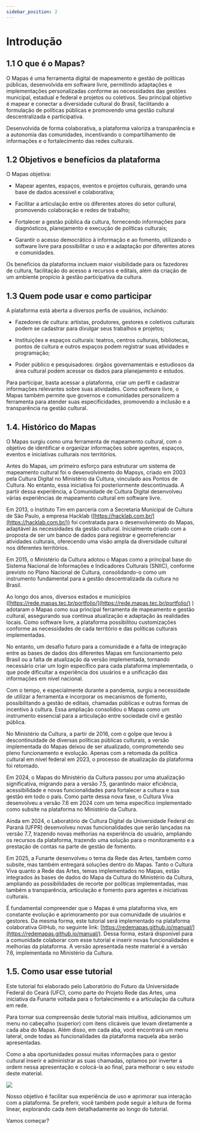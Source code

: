 ```yaml
---
sidebar_position: 2
---
```


# Introdução

## 1.1 O que é o Mapas?

O Mapas é uma ferramenta digital de mapeamento e gestão de políticas públicas, desenvolvida em software livre, permitindo adaptações e implementações personalizadas conforme as necessidades das gestões municipal, estadual e federal e projetos ou coletivos. Seu principal objetivo é mapear e conectar a diversidade cultural do Brasil, facilitando a formulação de políticas públicas e promovendo uma gestão cultural descentralizada e participativa.

Desenvolvida de forma colaborativa, a plataforma valoriza a transparência e a autonomia das comunidades, incentivando o compartilhamento de informações e o fortalecimento das redes culturais.

## 1.2 Objetivos e benefícios da plataforma

O Mapas objetiva:

-   Mapear agentes, espaços, eventos e projetos culturais, gerando uma base de dados acessível e colaborativa;
    
-   Facilitar a articulação entre os diferentes atores do setor cultural, promovendo colaboração e redes de trabalho;
    
-   Fortalecer a gestão pública da cultura, fornecendo informações para diagnósticos, planejamento e execução de políticas culturais;
    
-   Garantir o acesso democrático à informação e ao fomento, utilizando o software livre para possibilitar o uso e a adaptação por diferentes atores e comunidades.
    

Os benefícios da plataforma incluem maior visibilidade para os fazedores de cultura, facilitação do acesso a recursos e editais, além da criação de um ambiente propício à gestão participativa da cultura.

## 1.3 Quem pode usar e como participar

A plataforma está aberta a diversos perfis de usuários, incluindo:

-   Fazedores de cultura: artistas, produtores, gestores e coletivos culturais podem se cadastrar para divulgar seus trabalhos e projetos;
    
-   Instituições e espaços culturais: teatros, centros culturais, bibliotecas, pontos de cultura e outros espaços podem registrar suas atividades e programação;
    
-   Poder público e pesquisadores: órgãos governamentais e estudiosos da área cultural podem acessar os dados para planejamento e estudos.
    

Para participar, basta acessar a plataforma, criar um perfil e cadastrar informações relevantes sobre suas atividades. Como software livre, o Mapas também permite que governos e comunidades personalizem a ferramenta para atender suas especificidades, promovendo a inclusão e a transparência na gestão cultural.

## 1.4. Histórico do Mapas

O Mapas surgiu como uma ferramenta de mapeamento cultural, com o objetivo de identificar e organizar informações sobre agentes, espaços, eventos e iniciativas culturais nos territórios.

Antes do Mapas, um primeiro esforço para estruturar um sistema de mapeamento cultural foi o desenvolvimento do Mapsys, criado em 2003 pela Cultura Digital no Ministério da Cultura, vinculado aos Pontos de Cultura. No entanto, essa iniciativa foi posteriormente descontinuada. A partir dessa experiência, a Comunidade de Cultura Digital desenvolveu várias experiências de mapeamento cultural em software livre.

Em 2013, o Instituto Tim em parceria com a Secretaria Municipal de Cultura de São Paulo, a empresa Hacklab ([https://hacklab.com.br/](https://hacklab.com.br/)) foi contratada para o desenvolvimento do Mapas, adaptável às necessidades da gestão cultural. Inicialmente criado com a proposta de ser um banco de dados para registrar e georreferenciar atividades culturais, oferecendo uma visão ampla da diversidade cultural nos diferentes territórios.

Em 2015, o Ministério da Cultura adotou o Mapas como a principal base do Sistema Nacional de Informações e Indicadores Culturais (SNIIC), conforme previsto no Plano Nacional de Cultura, consolidando-o como um instrumento fundamental para a gestão descentralizada da cultura no Brasil.

Ao longo dos anos, diversos estados e municípios ([https://rede.mapas.tec.br/portfolio/](https://rede.mapas.tec.br/portfolio/) ) adotaram o Mapas como sua principal ferramenta de mapeamento e gestão cultural, assegurando sua contínua atualização e adaptação às realidades locais. Como software livre, a plataforma possibilitou customizações conforme as necessidades de cada território e das políticas culturais implementadas.

No entanto, um desafio futuro para a comunidade é a falta de integração entre as bases de dados dos diferentes Mapas em funcionamento pelo Brasil ou a falta de atualização da versão implementada, tornando necessário criar um login específico para cada plataforma implementada, o que pode dificultar a experiência dos usuários e a unificação das informações em nível nacional.

Com o tempo, e especialmente durante a pandemia, surgiu a necessidade de utilizar a ferramenta e incorporar os mecanismos de fomento, possibilitando a gestão de editais, chamadas públicas e outras formas de incentivo à cultura. Essa ampliação consolidou o Mapas como um instrumento essencial para a articulação entre sociedade civil e gestão pública.

No Ministério da Cultura, a partir de 2016, com o golpe que levou à descontinuidade de diversas políticas públicas culturais, a versão implementada do Mapas deixou de ser atualizado, comprometendo seu pleno funcionamento e evolução. Apenas com a retomada da política cultural em nível federal em 2023, o processo de atualização da plataforma foi retomado.

Em 2024, o Mapas do Ministério da Cultura passou por uma atualização significativa, migrando para a versão 7.5, garantindo maior eficiência, acessibilidade e novas funcionalidades para fortalecer a cultura e sua gestão em todo o país. Como parte dessa nova fase, o Cultura Viva desenvolveu a versão 7.6 em 2024 com um tema específico implementado como subsite na plataforma no Ministério da Cultura.

Ainda em 2024, o Laboratório de Cultura Digital da Universidade Federal do Paraná (UFPR) desenvolveu novas funcionalidades que serão lançadas na versão 7.7, trazendo novas melhorias na experiência do usuário, ampliando os recursos da plataforma, trazendo uma solução para o monitoramento e a prestação de contas na parte de gestão de fomento.

Em 2025, a Funarte desenvolveu o tema da Rede das Artes, também como subsite, mas também entregará soluções dentro do Mapas. Tanto o Cultura Viva quanto a Rede das Artes, temas implementados no Mapas, estão integrados às bases de dados do Mapa da Cultura do Ministério da Cultura, ampliando as possibilidades de recorte por políticas implementadas, mas também a transparência, articulação e fomento para agentes e iniciativas culturais.

É fundamental compreender que o Mapas é uma plataforma viva, em constante evolução e aprimoramento por sua comunidade de usuários e gestores. Da mesma forma, este tutorial será implementado na plataforma colaborativa GitHub, no seguinte link: [https://redemapas.github.io/manual/](https://redemapas.github.io/manual/). Dessa forma, estará disponível para a comunidade colaborar com esse tutorial e inserir novas funcionalidades e melhorias da plataforma. A versão apresentada neste material é a versão 7.6, implementada no Ministério da Cultura.

## 1.5. Como usar esse tutorial

Este tutorial foi elaborado pelo Laboratório do Futuro da Universidade Federal do Ceará (UFC), como parte do Projeto Rede das Artes, uma iniciativa da Funarte voltada para o fortalecimento e a articulação da cultura em rede.

Para tornar sua compreensão deste tutorial mais intuitiva, adicionamos um menu no cabeçalho (superior) com itens clicáveis que levam diretamente a cada aba do Mapas. Além disso, em cada aba, você encontrará um menu lateral, onde todas as funcionalidades da plataforma naquela aba serão apresentadas.

Como a aba oportunidades possui muitas informações para o gestor cultural inserir e administrar as suas chamadas, optamos por inverter a ordem nessa apresentação e colocá-la ao final, para melhorar o seu estudo deste material.

![](https://lh7-rt.googleusercontent.com/docsz/AD_4nXekqjWIj_jbEjyIOkXRq07fZ7lZb2kXehukrjkSYFxBITsRYNAYEH69LklYMxLkFk1l7v2HXRRtNM0BJTZeva8GQRuswY4Tx5EKonl1cM0ICcCIPDfzR1DXDtJxfBSgtucb69n3Xg?key=piPc0_M0Qdl0liSAVcbqa4A4)

Nosso objetivo é facilitar sua experiência de uso e aprimorar sua interação com a plataforma. Se preferir, você também pode seguir a leitura de forma linear, explorando cada item detalhadamente ao longo do tutorial.

Vamos começar?
